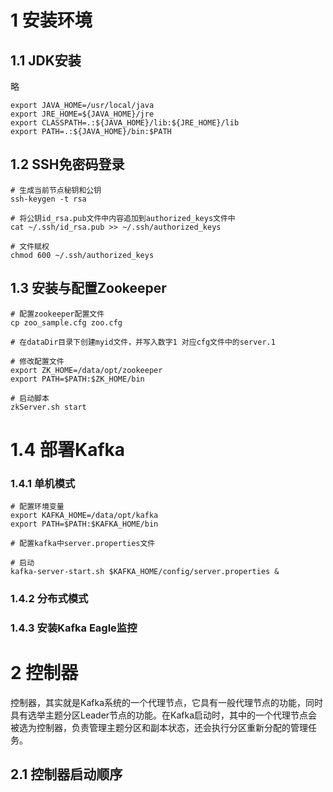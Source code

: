 # 1 安装环境

## 1.1 JDK安装

略

```shell
export JAVA_HOME=/usr/local/java
export JRE_HOME=${JAVA_HOME}/jre
export CLASSPATH=.:${JAVA_HOME}/lib:${JRE_HOME}/lib
export PATH=.:${JAVA_HOME}/bin:$PATH
```

## 1.2 SSH免密码登录

```shell
# 生成当前节点秘钥和公钥
ssh-keygen -t rsa

# 将公钥id_rsa.pub文件中内容追加到authorized_keys文件中
cat ~/.ssh/id_rsa.pub >> ~/.ssh/authorized_keys

# 文件赋权
chmod 600 ~/.ssh/authorized_keys
```



## 1.3 安装与配置Zookeeper

```shell
# 配置zookeeper配置文件
cp zoo_sample.cfg zoo.cfg

# 在dataDir目录下创建myid文件，并写入数字1 对应cfg文件中的server.1

# 修改配置文件
export ZK_HOME=/data/opt/zookeeper
export PATH=$PATH:$ZK_HOME/bin

# 启动脚本
zkServer.sh start
```

# 1.4 部署Kafka

### 1.4.1 单机模式

```shell
# 配置环境变量
export KAFKA_HOME=/data/opt/kafka
export PATH=$PATH:$KAFKA_HOME/bin

# 配置kafka中server.properties文件

# 启动
kafka-server-start.sh $KAFKA_HOME/config/server.properties &
```

### 1.4.2 分布式模式



### 1.4.3 安装Kafka Eagle监控



# 2 控制器

控制器，其实就是Kafka系统的一个代理节点，它具有一般代理节点的功能，同时具有选举主题分区Leader节点的功能。在Kafka启动时，其中的一个代理节点会被选为控制器，负责管理主题分区和副本状态，还会执行分区重新分配的管理任务。

## 2.1 控制器启动顺序

